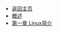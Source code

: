 - [<i class="fas fa-chevron-left"></i> 返回主页](/)
- [概述](linux_basic/README.md)
- [第一章 Linux简介](linux_basic/ch_01)